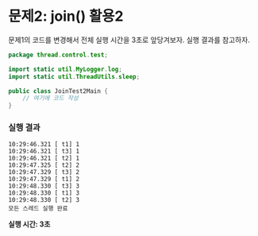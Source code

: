 # 문제2: join() 활용2

문제1의 코드를 변경해서 전체 실행 시간을 3초로 앞당겨보자. 실행 결과를 참고하자.

```java
package thread.control.test;

import static util.MyLogger.log;
import static util.ThreadUtils.sleep;

public class JoinTest2Main {
    // 여기에 코드 작성
}
```

### 실행 결과
```text
10:29:46.321 [ t1] 1
10:29:46.321 [ t3] 1
10:29:46.321 [ t2] 1
10:29:47.325 [ t2] 2
10:29:47.329 [ t3] 2
10:29:47.329 [ t1] 2
10:29:48.330 [ t3] 3
10:29:48.330 [ t1] 3
10:29:48.330 [ t2] 3
모든 스레드 실행 완료
```
<b>실행 시간: 3초</b>

